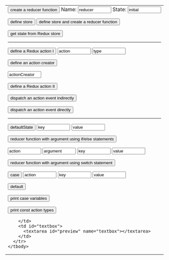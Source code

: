 
<link rel="stylesheet" href="https://maxcdn.bootstrapcdn.com/bootstrap/3.3.7/css/bootstrap.min.css" integrity="sha384-BVYiiSIFeK1dGmJRAkycuHAHRg32OmUcww7on3RYdg4Va+PmSTsz/K68vbdEjh4u" crossorigin="anonymous" />
<link rel="stylesheet" href="styles.css" />

<style>

h1 > a {
  font-family: Corbel;
  color: white;
}

.markdown-body h1 {
  border-bottom: none;
}

.markdown-body table td, .markdown-body table tr {
  border: none;
}

</style>

<form name="editor">
  <table>
    <tbody>
      <tr>
        <td id="buttons">

<article><input type="button" class="btn btn-primary" value="create a reducer function" onclick="document.editor.textbox.value+='\nconst ' + document.editor.reducerName.value + ' = (state = ' + document.editor.state.value + ') => {\n  return state;\n}\n\n'" />
Name:  <input value="reducer" name="reducerName" size="10" type="textfield" />
State: <input value="initial" name="state" size="10" type="textfield" /></article>

<p><input type="button" class="button btn btn-primary" value="define store" onclick="document.editor.textbox.value+='const store = Redux.createStore(reducer);\n'" />
   <input type="button" class="btn btn-success" value="define store and create a reducer function" onclick="document.editor.textbox.value+='const store = Redux.createStore(\n  (state = ' + document.editor.reducerName.value + ') => state\n);\n\n'" /></p>

<p><input type="button" class="button btn btn-primary" value="get state from Redux store" onclick="document.editor.textbox.value+='const currentState = store.getState();\n'" /></p>

<hr />

<p><input type="button" class="button btn btn-primary" value="define a Redux action I" onclick="document.editor.textbox.value+='\nconst ' + document.editor.action.value + ' = {\n  type: &#34;' + document.editor.actionType.value + '&#34;\n}\n'" />

  <input value="action" name="action" size="10" type="textfield">
  <input value="type" name="actionType" size="10" type="textfield"></p>
  
<p><input type="button" class="button btn btn-primary" value="define an action creator" onclick="document.editor.textbox.value+='\nfunction ' + document.editor.actionCreator.value + '() {\n  return ' + document.editor.action.value + ';\n}\n'" />

  <input value="actionCreator" name="actionCreator" size="10" type="textfield"></p>

<p><input type="button" class="button btn btn-primary" value="define a Redux action II" onclick="document.editor.textbox.value+='\nconst ' + document.editor.actionCreator.value + ' = () => {\n  return {\r    type: &#34;' + document.editor.actionType.value + '&#34;\n  }\n};\n'" /></p>
  
<p><input type="button" class="button btn btn-primary" value="dispatch an action event indirectly" onclick="document.editor.textbox.value+='\nstore.dispatch(' + document.editor.actionCreator.value + '());\n'" /></p>

<p><input type="button" class="button btn btn-success" value="dispatch an action event directly" onclick="document.editor.textbox.value+='\nstore.dispatch({ type: &#34;' + document.editor.actionType.value + '&#34; });\n'" />
</p>

<hr />

<p><input type="button" class="button btn btn-primary" value="defaultState" onclick="document.editor.textbox.value+='\nconst defaultState = {\n' + '  '+ defaultStateKey.value + ': ' + defaultStateValue.value + '\n};\n'">
 <input value="key" name="defaultStateKey" size="10" type="textfield">
 <input value="value" name="defaultStateValue" size="10" type="textfield"></p>

<!-- reducer functions -->

<p><input type="button" class="button btn btn-primary" value="reducer function with argument using if/else statements" onclick="document.editor.textbox.value+='\nconst defaultState = {\n  ' + document.editor.defaultStateKey.value + ': ' + document.editor.defaultStateValue.value + '\n};\n \nconst reducer = (state = defaultState, action) => {\n  if (action.type === ' + document.editor.reducerArgument.value.toUpperCase() + ') {\n    return {\n     ' + document.editor.reducerKey.value + ': ' + document.editor.reducerValue.value + '\n    };\n  } else {\n    return state;\n  }\n};\n\nconst store = Redux.createStore(reducer);\n\nconst ' + document.editor.reducerAction.value + ' = () => {\n  return {\n    type: '+ document.editor.reducerArgument.value.toUpperCase() + '\n  }\n};'"></p>
<p><input value="action" name="reducerAction" size="10" type="textfield">
 <input value="argument" name="reducerArgument" size="10" type="textfield">
 <input value="key" name="reducerKey" size="10" type="textfield">
 <input value="value" name="reducerValue" size="10" type="textfield"></p>

<p><input type="button" class="button btn btn-primary" value="reducer function with argument using switch statement" onclick="document.editor.textbox.value+='\nconst reducer = (state = defaultState, ' + document.editor.reducerAction.value + ') => {\n    switch (action.type) {'"></p>
<p><input type="button" class="button btn btn-primary" value="case" onclick="switchCase()">
 <input value="action" name="caseAction" size="10" type="textfield">
 <input value="key" name="caseKey" size="10" type="textfield">
 <input value="value" name="caseValue" size="10" type="textfield"></p>
<p><input type="button" class="button btn btn-primary" value="default" onclick="document.editor.textbox.value+='\n    default:\n    return defaultState;        \n  }\n};'"></p>
<p><input type="button" class="button btn btn-primary" value="print case variables" onclick="printCases()"></p>
<p><input type="button" class="button btn btn-primary" value="print const action types" onclick="printConstant()"></p>

        </td>
        <td id="textbox">
          <textarea id="preview" name="textbox"></textarea>
        </td>
      </tr>
    </tbody>
  </table>
</form>

<script src="./script.js"></script>
